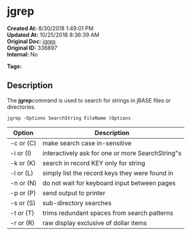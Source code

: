 # jgrep

**Created At:** 8/30/2018 1:49:01 PM  
**Updated At:** 10/25/2018 8:36:39 AM  
**Original Doc:** [jgrep](https://docs.jbase.com/48399-tools/jgrep)  
**Original ID:** 336897  
**Internal:** No  

**Tags:**
<badge text='files search' vertical='middle' />
<badge text='directory search' vertical='middle' />

## Description

The **jgrep**command is used to search for strings in jBASE files or directories.

```
jgrep -Options SearchString FileName (Options
```


| Option<br> | Description<br> |
| --- | --- |
| -c or (C)<br> | make search case in-sensitive<br> |
| -i or (I)<br> | interactively ask for one or more SearchString"s<br> |
| -k or (K)<br> | search in record KEY only for string<br> |
| -l or (L)<br> | simply list the record keys they were found in<br> |
| -n or (N)<br> | do not wait for keyboard input between pages<br> |
| -p or (P)<br> | send output to printer<br> |
| -s or (S)<br> | sub-directory searches<br> |
| -t or (T)<br> | trims redundant spaces from search patterns<br> |
| -r or (R)<br> | raw display exclusive of dollar items<br> |

